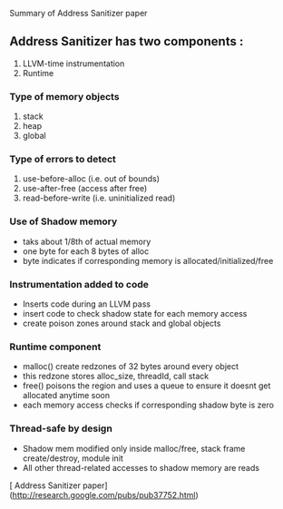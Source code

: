 
Summary of Address Sanitizer paper

## Address Sanitizer has two components : 
1. LLVM-time instrumentation
2. Runtime

### Type of memory objects
1. stack
2. heap
3. global

### Type of errors to detect
1. use-before-alloc (i.e. out of bounds)
2. use-after-free (access after free)
3. read-before-write (i.e. uninitialized read)


### Use of Shadow memory
- taks about 1/8th of actual memory
- one byte for each 8 bytes of alloc
- byte indicates if corresponding memory is allocated/initialized/free

### Instrumentation added to code
- Inserts code during an LLVM pass
- insert code to check shadow state for each memory access
- create poison zones around stack and global objects

### Runtime component
- malloc() create redzones of 32 bytes around every object
- this redzone stores alloc_size, threadId, call stack
- free() poisons the region and uses a queue to ensure it doesnt get allocated anytime soon
- each memory access checks if corresponding shadow byte is zero

### Thread-safe by design
- Shadow mem modified only inside malloc/free, stack frame create/destroy, module init
- All other thread-related accesses to shadow memory are reads


[ Address Sanitizer paper] (http://research.google.com/pubs/pub37752.html)
